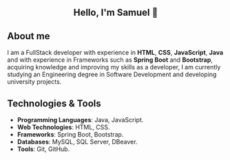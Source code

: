 <section align="center">
    <h1 align="center">Hello, I'm Samuel 👋</h1>
</section>

## About me
I am a FullStack developer with experience in **HTML**, **CSS**, **JavaScript**, **Java** and with experience in Frameworks such as **Spring Boot** and **Bootstrap**, acquiring knowledge and improving my skills as a developer, I am currently studying an Engineering degree in Software Development and developing university projects.

## Technologies & Tools
- **Programming Languages**: Java, JavaScript.
- **Web Technologies**: HTML, CSS.
- **Frameworks**: Spring Boot, Bootstrap.
- **Databases**: MySQL, SQL Server, DBeaver.
- **Tools**: Git, GitHub.
